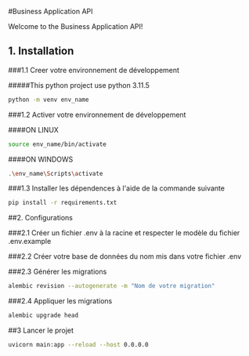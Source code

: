 #Business Application API

Welcome to the Business Application API! 

## 1. Installation

###1.1 Creer votre environnement de développement 

#####This python project use python 3.11.5


```bash
python -m venv env_name
```

###1.2 Activer votre environnement de développement 

####ON LINUX

```bash
source env_name/bin/activate
```

####ON WINDOWS

```bash
.\env_name\Scripts\activate
```

###1.3 Installer les dépendences à l'aide de la commande suivante  

```bash
pip install -r requirements.txt
```

##2. Configurations

###2.1 Créer un fichier .env à la racine et respecter le modèle du fichier .env.example

###2.2 Créer votre base de données du nom mis dans votre fichier .env

###2.3 Générer les migrations 

```bash 
alembic revision --autogenerate -m "Nom de votre migration"
```

###2.4 Appliquer les migrations

```bash
alembic upgrade head
```

##3 Lancer le projet 

```bash
uvicorn main:app --reload --host 0.0.0.0  
``` 